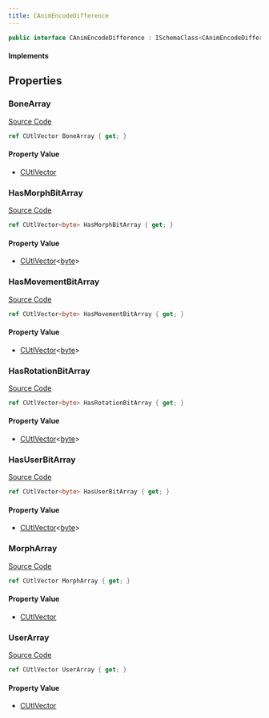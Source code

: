 ```yaml
---
title: CAnimEncodeDifference
---
```


```csharp
public interface CAnimEncodeDifference : ISchemaClass<CAnimEncodeDifference>, ISchemaField, ISchemaClass, INativeHandle
```

#### Implements

## Properties

### BoneArray

[Source Code](https://github.com/swiftly-solution/swiftlys2/blob/beta/managed/src/SwiftlyS2.Generated/Schemas/Interfaces/CAnimEncodeDifference.cs#L17)

```csharp
ref CUtlVector BoneArray { get; }
```

#### Property Value

- [CUtlVector](/docs/api/)

### HasMorphBitArray

[Source Code](https://github.com/swiftly-solution/swiftlys2/blob/beta/managed/src/SwiftlyS2.Generated/Schemas/Interfaces/CAnimEncodeDifference.cs#L29)

```csharp
ref CUtlVector<byte> HasMorphBitArray { get; }
```

#### Property Value

- [CUtlVector](/docs/api/-1)<[byte](https://learn.microsoft.com/dotnet/api/system.byte)>

### HasMovementBitArray

[Source Code](https://github.com/swiftly-solution/swiftlys2/blob/beta/managed/src/SwiftlyS2.Generated/Schemas/Interfaces/CAnimEncodeDifference.cs#L27)

```csharp
ref CUtlVector<byte> HasMovementBitArray { get; }
```

#### Property Value

- [CUtlVector](/docs/api/-1)<[byte](https://learn.microsoft.com/dotnet/api/system.byte)>

### HasRotationBitArray

[Source Code](https://github.com/swiftly-solution/swiftlys2/blob/beta/managed/src/SwiftlyS2.Generated/Schemas/Interfaces/CAnimEncodeDifference.cs#L25)

```csharp
ref CUtlVector<byte> HasRotationBitArray { get; }
```

#### Property Value

- [CUtlVector](/docs/api/-1)<[byte](https://learn.microsoft.com/dotnet/api/system.byte)>

### HasUserBitArray

[Source Code](https://github.com/swiftly-solution/swiftlys2/blob/beta/managed/src/SwiftlyS2.Generated/Schemas/Interfaces/CAnimEncodeDifference.cs#L31)

```csharp
ref CUtlVector<byte> HasUserBitArray { get; }
```

#### Property Value

- [CUtlVector](/docs/api/-1)<[byte](https://learn.microsoft.com/dotnet/api/system.byte)>

### MorphArray

[Source Code](https://github.com/swiftly-solution/swiftlys2/blob/beta/managed/src/SwiftlyS2.Generated/Schemas/Interfaces/CAnimEncodeDifference.cs#L20)

```csharp
ref CUtlVector MorphArray { get; }
```

#### Property Value

- [CUtlVector](/docs/api/)

### UserArray

[Source Code](https://github.com/swiftly-solution/swiftlys2/blob/beta/managed/src/SwiftlyS2.Generated/Schemas/Interfaces/CAnimEncodeDifference.cs#L23)

```csharp
ref CUtlVector UserArray { get; }
```

#### Property Value

- [CUtlVector](/docs/api/)

